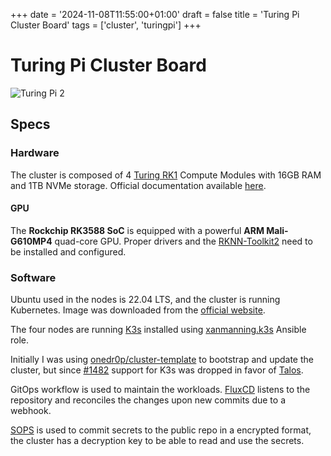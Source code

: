 +++
date = '2024-11-08T11:55:00+01:00'
draft = false
title = 'Turing Pi Cluster Board'
tags = ['cluster', 'turingpi']
+++

# Turing Pi Cluster Board

![Turing Pi 2](../images/turingpi-1.jpg)

## Specs

### Hardware

The cluster is composed of 4 [Turing RK1](https://docs.turingpi.com/docs/turing-rk1-specs-and-io-ports) Compute Modules with 16GB RAM and 1TB NVMe storage. Official documentation available [here](https://docs.turingpi.com/docs/turing-pi2-intro).

#### GPU

The **Rockchip RK3588 SoC** is equipped with a powerful **ARM Mali-G610MP4** quad-core GPU. Proper drivers and the [RKNN-Toolkit2](https://github.com/airockchip/rknn-toolkit2/) need to be installed and configured.

### Software

Ubuntu used in the nodes is 22.04 LTS, and the cluster is running Kubernetes. Image was downloaded from the [official website](https://firmware.turingpi.com/turing-rk1/).

The four nodes are running [K3s](https://k3s.io/) installed using [xanmanning.k3s](https://galaxy.ansible.com/ui/standalone/roles/xanmanning/k3s/) Ansible role.

Initially I was using [onedr0p/cluster-template](https://github.com/onedr0p/cluster-template) to bootstrap and update the cluster, but since [#1482](https://github.com/onedr0p/cluster-template/pull/1482) support for K3s was dropped in favor of [Talos](https://www.siderolabs.com/platform/talos-os-for-kubernetes/).

GitOps workflow is used to maintain the workloads. [FluxCD](https://fluxcd.io/) listens to the repository and reconciles the changes upon new commits due to a webhook.

[SOPS](https://getsops.io/) is used to commit secrets to the public repo in a encrypted format, the cluster has a decryption key to be able to read and use the secrets.
